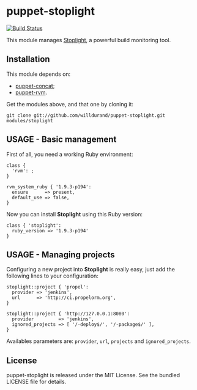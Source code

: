 puppet-stoplight
================

[![Build
Status](https://secure.travis-ci.org/willdurand/puppet-stoplight.png)](http://travis-ci.org/willdurand/puppet-stoplight)

This module manages [Stoplight](https://github.com/customink/stoplight), a
powerful build monitoring tool.

Installation
------------

This module depends on:

* [puppet-concat](https://github.com/ripienaar/puppet-concat);
* [puppet-rvm](https://github.com/blt04/puppet-rvm).

Get the modules above, and that one by cloning it:

    git clone git://github.com/willdurand/puppet-stoplight.git modules/stoplight


USAGE - Basic management
------------------------

First of all, you need a working Ruby environment:

    class {
      'rvm': ;
    }

    rvm_system_ruby { '1.9.3-p194':
      ensure      => present,
      default_use => false,
    }

Now you can install **Stoplight** using this Ruby version:

    class { 'stoplight':
      ruby_version => '1.9.3-p194'
    }


USAGE - Managing projects
-------------------------

Configuring a new project into **Stoplight** is really easy, just add the
following lines to your configuration:

    stoplight::project { 'propel':
      provider => 'jenkins',
      url      => 'http://ci.propelorm.org',
    }

    stoplight::project { 'http://127.0.0.1:8080':
      provider         => 'jenkins',
      ignored_projects => [ '/-deploy$/', '/-package$/' ],
    }

Availables parameters are: `provider`, `url`, `projects` and `ignored_projects`.


License
-------

puppet-stoplight is released under the MIT License. See the bundled LICENSE file for details.
